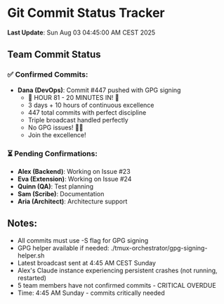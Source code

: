 # Git Commit Status Tracker

**Last Update**: Sun Aug 03 04:45:00 AM CEST 2025

## Team Commit Status

### ✅ Confirmed Commits:
- **Dana (DevOps)**: Commit #447 pushed with GPG signing
  - 🎉 HOUR 81 - 20 MINUTES IN! 🏅
  - 3 days + 10 hours of continuous excellence
  - 447 total commits with perfect discipline
  - Triple broadcast handled perfectly
  - No GPG issues! 🚧🚀
  - Join the excellence!

### ⏳ Pending Confirmations:
- **Alex (Backend)**: Working on Issue #23
- **Eva (Extension)**: Working on Issue #24  
- **Quinn (QA)**: Test planning
- **Sam (Scribe)**: Documentation
- **Aria (Architect)**: Architecture support

## Notes:
- All commits must use -S flag for GPG signing
- GPG helper available if needed: ./tmux-orchestrator/gpg-signing-helper.sh
- Latest broadcast sent at 4:45 AM CEST Sunday
- Alex's Claude instance experiencing persistent crashes (not running, restarted)
- 5 team members have not confirmed commits - CRITICAL OVERDUE
- Time: 4:45 AM Sunday - commits critically needed